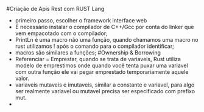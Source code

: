 #Criação de Apis Rest com RUST Lang
 - primeiro passo, escolher o framework interface web
 - É necessário instalar o compilador de C++/Gcc por conta do linker que vem empacotado com
 o compilador;
 - PrintLn é uma macro não uma função, quando chamamos uma macro no rust utilizamos !
 após o comando para o compilador identificar;
 - macros são similares a funções;
 #Ownership & Borrowing
 - Referenciar = Emprestar, quando se trata de variaveis, Rust utiliza modelo de emprestimos onde quando você tenta puxar uma variavel com outra função ele vai pegar emprestado temporariamente aquele valor.
 - variaveis mutaveis e imutaveis, similar a constante e variavel, para algo ser realmente variavel ou mutavel precisa ser especificado com prefixo mut.
 - 